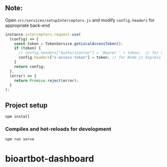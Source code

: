 ## Note:
Open `src/services/setupInterceptors.js` and modify `config.headers` for appropriate back-end 

```js
instance.interceptors.request.use(
  (config) => {
    const token = TokenService.getLocalAccessToken();
    if (token) {
      // config.headers["Authorization"] = 'Bearer ' + token;  // for Spring Boot back-end
      config.headers["x-access-token"] = token; // for Node.js Express back-end
    }
    return config;
  },
  (error) => {
    return Promise.reject(error);
  }
);
```

## Project setup
```
npm install
```

### Compiles and hot-reloads for development
```
npm run serve
```

# bioartbot-dashboard

